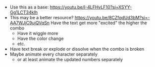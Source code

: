 - Use this as a base: https://youtu.be/I-4LFHvLF10?si=XSYY-Gg1LCT34kIh
- This may be a better resource? https://youtu.be/8CZfqdUd3bM?si=-AA7WJjC9ujQVqSn
Have the text get more "excited" the higher the combo
	- Have it wiggle more
	- Have the color change
	- etc.
- Have text break or explode or dissolve when the combo is broken
- Maybe animate every character separately 
	- or at least animate the updated numbers separately  